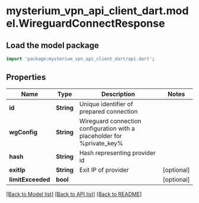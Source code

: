 # mysterium_vpn_api_client_dart.model.WireguardConnectResponse

## Load the model package
```dart
import 'package:mysterium_vpn_api_client_dart/api.dart';
```

## Properties
Name | Type | Description | Notes
------------ | ------------- | ------------- | -------------
**id** | **String** | Unique identifier of prepared connection | 
**wgConfig** | **String** | Wireguard connection configuration with a placeholder for %private_key% | 
**hash** | **String** | Hash representing provider id | 
**exitIp** | **String** | Exit IP of provider | [optional] 
**limitExceeded** | **bool** |  | [optional] 

[[Back to Model list]](../README.md#documentation-for-models) [[Back to API list]](../README.md#documentation-for-api-endpoints) [[Back to README]](../README.md)


